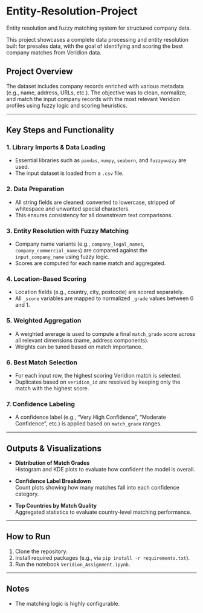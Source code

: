 # Entity-Resolution-Project
Entity resolution and fuzzy matching system for structured company data.

This project showcases a complete data processing and entity resolution built for presales data, with the goal of identifying and scoring the best company matches from Veridion data.

## Project Overview

The dataset includes company records enriched with various metadata (e.g., name, address, URLs, etc.). The objective was to clean, normalize, and match the input company records with the most relevant Veridion profiles using fuzzy logic and scoring heuristics.

---

## Key Steps and Functionality

### 1. **Library Imports & Data Loading**
- Essential libraries such as `pandas`, `numpy`, `seaborn`, and `fuzzywuzzy` are used.
- The input dataset is loaded from a `.csv` file.

### 2. **Data Preparation**
- All string fields are cleaned: converted to lowercase, stripped of whitespace and unwanted special characters.
- This ensures consistency for all downstream text comparisons.

### 3. **Entity Resolution with Fuzzy Matching**
- Company name variants (e.g., `company_legal_names`, `company_commercial_names`) are compared against the `input_company_name` using fuzzy logic.
- Scores are computed for each name match and aggregated.

### 4. **Location-Based Scoring**
- Location fields (e.g., country, city, postcode) are scored separately.
- All `_score` variables are mapped to normalized `_grade` values between 0 and 1.

### 5. **Weighted Aggregation**
- A weighted average is used to compute a final `match_grade` score across all relevant dimensions (name, address components).
- Weights can be tuned based on match importance.

### 6. **Best Match Selection**
- For each input row, the highest scoring Veridion match is selected.
- Duplicates based on `veridion_id` are resolved by keeping only the match with the highest score.

### 7. **Confidence Labeling**
- A confidence label (e.g., “Very High Confidence”, “Moderate Confidence”, etc.) is applied based on `match_grade` ranges.

---

## Outputs & Visualizations

- **Distribution of Match Grades**  
  Histogram and KDE plots to evaluate how confident the model is overall.

- **Confidence Label Breakdown**  
  Count plots showing how many matches fall into each confidence category.

- **Top Countries by Match Quality**  
  Aggregated statistics to evaluate country-level matching performance.

---

## How to Run

1. Clone the repository.
2. Install required packages (e.g., via `pip install -r requirements.txt`).
3. Run the notebook `Veridion_Assignment.ipynb`.

---

## Notes

- The matching logic is highly configurable.
